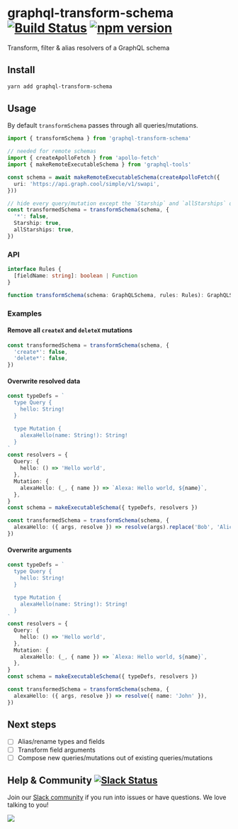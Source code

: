 # graphql-transform-schema [![Build Status](https://travis-ci.org/graphcool/graphql-transform-schema.svg?branch=master)](https://travis-ci.org/graphcool/graphql-transform-schema) [![npm version](https://badge.fury.io/js/graphql-request.svg)](https://badge.fury.io/js/graphql-request)
Transform, filter & alias resolvers of a GraphQL schema

## Install

```sh
yarn add graphql-transform-schema
```

## Usage

By default `transformSchema` passes through all queries/mutations.

```ts
import { transformSchema } from 'graphql-transform-schema'

// needed for remote schemas
import { createApolloFetch } from 'apollo-fetch'
import { makeRemoteExecutableSchema } from 'graphql-tools'

const schema = await makeRemoteExecutableSchema(createApolloFetch({
  uri: 'https://api.graph.cool/simple/v1/swapi',
}))

// hide every query/mutation except the `Starship` and `allStarships` query
const transformedSchema = transformSchema(schema, {
  '*': false,
  Starship: true,
  allStarships: true,
})
```

### API

```ts
interface Rules {
  [fieldName: string]: boolean | Function
}

function transformSchema(schema: GraphQLSchema, rules: Rules): GraphQLSchema
```

### Examples

#### Remove all `createX` and `deleteX` mutations

```ts
const transformedSchema = transformSchema(schema, {
  'create*': false,
  'delete*': false,
})
```

#### Overwrite resolved data

```ts
const typeDefs = `
  type Query {
    hello: String!
  }

  type Mutation {
    alexaHello(name: String!): String!
  }
`
const resolvers = {
  Query: {
    hello: () => 'Hello world',
  },
  Mutation: {
    alexaHello: (_, { name }) => `Alexa: Hello world, ${name}`,
  },
}
const schema = makeExecutableSchema({ typeDefs, resolvers })

const transformedSchema = transformSchema(schema, {
  alexaHello: ({ args, resolve }) => resolve(args).replace('Bob', 'Alice'),
})
```

#### Overwrite arguments

```ts
const typeDefs = `
  type Query {
    hello: String!
  }

  type Mutation {
    alexaHello(name: String!): String!
  }
`
const resolvers = {
  Query: {
    hello: () => 'Hello world',
  },
  Mutation: {
    alexaHello: (_, { name }) => `Alexa: Hello world, ${name}`,
  },
}
const schema = makeExecutableSchema({ typeDefs, resolvers })

const transformedSchema = transformSchema(schema, {
  alexaHello: ({ args, resolve }) => resolve({ name: 'John' }),
})
```

## Next steps

- [ ] Alias/rename types and fields
- [ ] Transform field arguments
- [ ] Compose new queries/mutations out of existing queries/mutations

## Help & Community [![Slack Status](https://slack.graph.cool/badge.svg)](https://slack.graph.cool)

Join our [Slack community](http://slack.graph.cool/) if you run into issues or have questions. We love talking to you!

![](http://i.imgur.com/5RHR6Ku.png)
